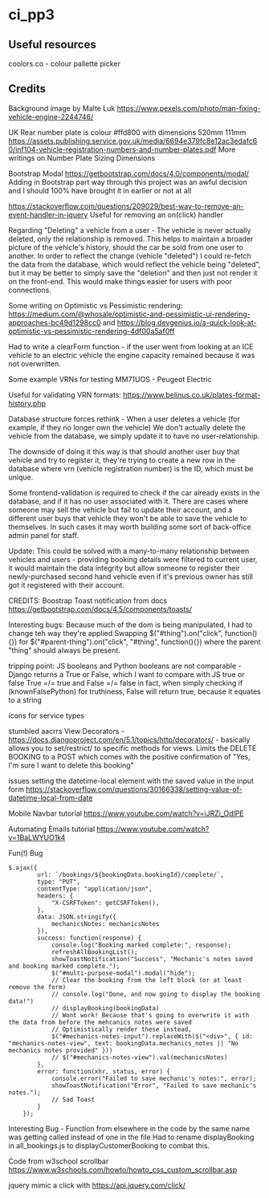 # ci_pp3

## Useful resources
coolors.co - colour pallette picker

## Credits
Background image by Malte Luk https://www.pexels.com/photo/man-fixing-vehicle-engine-2244746/

UK Rear number plate is colour #ffd800 with dimensions 520mm 111mm
https://assets.publishing.service.gov.uk/media/6694e379fc8e12ac3edafc60/inf104-vehicle-registration-numbers-and-number-plates.pdf More writings on Number Plate Sizing Dimensions

Bootstrap Modal https://getbootstrap.com/docs/4.0/components/modal/
Adding in Bootstrap part way through this project was an awful decision and I should 100% have brought it in earlier or not at all

https://stackoverflow.com/questions/209029/best-way-to-remove-an-event-handler-in-jquery
Useful for removing an on(click) handler

Regarding "Deleting" a vehicle from a user - 
The vehicle is never actually deleted, only the relationship is removed. This helps to maintain a broader picture of the vehicle's history, should the car be sold from one user to another.
In order to reflect the change (vehicle "deleted") I could re-fetch the data from the database, which would reflect the vehicle being "deleted", but it may be better to simply save the "deletion" and then just not render it on the front-end. This would make things easier for users with poor connections.

Some writing on Optimistic vs Pessimistic rendering: https://medium.com/@whosale/optimistic-and-pessimistic-ui-rendering-approaches-bc49d1298cc0 and https://blog.devgenius.io/a-quick-look-at-optimistic-vs-pessimistic-rendering-4df00a5af0ff

Had to write a clearForm function - if the user went from looking at an ICE vehicle to an electric vehicle the engine capacity remained because it was not overwritten.

Some example VRNs for testing
MM71UOS - Peugeot Electric

Useful for validating VRN formats: https://www.belinus.co.uk/plates-format-history.php


Database structure forces rethink - 
When a user deletes a vehicle (for example, if they no longer own the vehicle) We don't actually delete the vehicle from the database, we simply update it to have no user-relationship.

The downside of doing it this way is that should another user buy that vehicle and try to register it, they're trying to create a new row in the database where vrn (vehicle registration number) is the ID, which must be unique.

Some frontend-validation is required to check if the car already exists in the database, and if it has no user associated with it. There are cases where someone may sell the vehicle but fail to update their account, and a different user buys that vehicle they won't be able to save the vehicle to themselves. In such cases it may worth building some sort of back-office admin panel for staff.

Update: This could be solved with a many-to-many relationship between vehicles and users - providing booking details were filtered to current user, it would maintain the data integrity but allow someone to register their newly-purchased second hand vehicle even if it's previous owner has still got it registered with their account.

CREDITS:
Boostrap
Toast notification from docs https://getbootstrap.com/docs/4.5/components/toasts/

Interesting bugs:
Because much of the dom is being manipulated, I had to change teh way they're applied 
Swapping $("#thing").on("click", function(){}) for $("#parent-thing").on("click", "#thing", function(){}) where the parent "thing" should always be present.

tripping point: 
JS booleans and Python booleans are not comparable - Django returns a True or False, which I want to compare with JS true or false
True =/= true and False =/= false
in fact, when simply checking if (knownFalsePython) for truthiness, False will return true, because it equates to a string

icons for service types


stumbled aacrrs View Decorators - https://docs.djangoproject.com/en/5.1/topics/http/decorators/ - basically allows you to set/restrict/ to specific methods for views. Limits the DELETE BOOKING to a POST which comes with the positive confirmation of "Yes, I'm sure I want to delete this booking"

issues setting the datetime-local element with the saved value in the input form
https://stackoverflow.com/questions/30166338/setting-value-of-datetime-local-from-date

Mobile Navbar tutorial
https://www.youtube.com/watch?v=iJRZi_OdlPE

Automating Emails tutorial
https://www.youtube.com/watch?v=1BaLWYUO1k4

Fun(!) Bug 
```JS
$.ajax({
        url: `/bookings/${bookingData.bookingId}/complete/`,
        type: "PUT",
        contentType: "application/json",
        headers: {
            "X-CSRFToken": getCSRFToken(),
        },
        data: JSON.stringify({
            mechanicsNotes: mechanicsNotes
        }),
        success: function(response) {
            console.log("Booking marked complete:", response);
            refreshAllBookingList();
            showToastNotification("Success", "Mechanic's notes saved and booking marked complete.");
            $("#multi-purpose-modal").modal("hide");
            // Clear the booking from the left block (or at least remove the form)
            // console.log("Done, and now going to display the booking data!")
            // displayBooking(bookingData)
            // Wont work! Because that's going to overwrite it with the data from before the mehcanics notes were saved
            // Optimistically render these instead, 
            $("#mechanics-notes-input").replaceWith($("<div>", { id: "mechanics-notes-view", text: bookingData.mechanics_notes || "No mechanics notes provided" }))
            // $("#mechanics-notes-view").val(mechanicsNotes)
        },
        error: function(xhr, status, error) {
            console.error("Failed to save mechanic's notes:", error);
            showToastNotification("Error", "Failed to save mechanic's notes.");
            // Sad Toast
        }
    });
```

Interesting Bug - Function from elsewhere in the code by the same name was getting called instead of one in the file
Had to rename displayBooking in all_bookings.js to displayCustomerBooking to combat this.


Code from w3school scrollbar https://www.w3schools.com/howto/howto_css_custom_scrollbar.asp


jquery mimic a click with https://api.jquery.com/click/